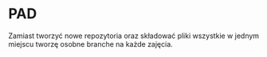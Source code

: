 # PAD

Zamiast tworzyć nowe repozytoria oraz składować pliki wszystkie w jednym miejscu tworzę osobne branche na każde zajęcia.
